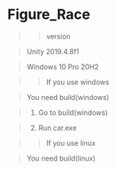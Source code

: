 # Figure_Race
>>version

>Unity 2019.4.8f1

>Windows 10 Pro 20H2

>>If you use windows

>You need build(windows)

>1. Go to build(windows)

>2. Run car.exe

>>If you use linux

>You need build(linux)

